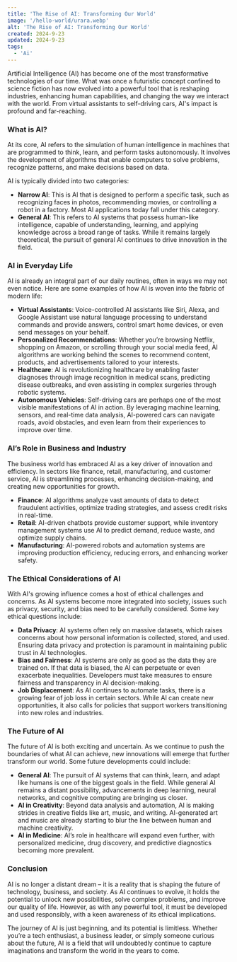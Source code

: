 ```yaml
---
title: 'The Rise of AI: Transforming Our World'
image: '/hello-world/urara.webp'
alt: 'The Rise of AI: Transforming Our World'
created: 2024-9-23
updated: 2024-9-23
tags:
  - 'Ai'
---
```

Artificial Intelligence (AI) has become one of the most transformative technologies of our time. What was once a futuristic concept confined to science fiction has now evolved into a powerful tool that is reshaping industries, enhancing human capabilities, and changing the way we interact with the world. From virtual assistants to self-driving cars, AI's impact is profound and far-reaching.

### What is AI?

At its core, AI refers to the simulation of human intelligence in machines that are programmed to think, learn, and perform tasks autonomously. It involves the development of algorithms that enable computers to solve problems, recognize patterns, and make decisions based on data.

AI is typically divided into two categories:

- **Narrow AI**: This is AI that is designed to perform a specific task, such as recognizing faces in photos, recommending movies, or controlling a robot in a factory. Most AI applications today fall under this category.
- **General AI**: This refers to AI systems that possess human-like intelligence, capable of understanding, learning, and applying knowledge across a broad range of tasks. While it remains largely theoretical, the pursuit of general AI continues to drive innovation in the field.

### AI in Everyday Life

AI is already an integral part of our daily routines, often in ways we may not even notice. Here are some examples of how AI is woven into the fabric of modern life:

- **Virtual Assistants**: Voice-controlled AI assistants like Siri, Alexa, and Google Assistant use natural language processing to understand commands and provide answers, control smart home devices, or even send messages on your behalf.
- **Personalized Recommendations**: Whether you’re browsing Netflix, shopping on Amazon, or scrolling through your social media feed, AI algorithms are working behind the scenes to recommend content, products, and advertisements tailored to your interests.
- **Healthcare**: AI is revolutionizing healthcare by enabling faster diagnoses through image recognition in medical scans, predicting disease outbreaks, and even assisting in complex surgeries through robotic systems.
- **Autonomous Vehicles**: Self-driving cars are perhaps one of the most visible manifestations of AI in action. By leveraging machine learning, sensors, and real-time data analysis, AI-powered cars can navigate roads, avoid obstacles, and even learn from their experiences to improve over time.

### AI’s Role in Business and Industry

The business world has embraced AI as a key driver of innovation and efficiency. In sectors like finance, retail, manufacturing, and customer service, AI is streamlining processes, enhancing decision-making, and creating new opportunities for growth.

- **Finance**: AI algorithms analyze vast amounts of data to detect fraudulent activities, optimize trading strategies, and assess credit risks in real-time.
- **Retail**: AI-driven chatbots provide customer support, while inventory management systems use AI to predict demand, reduce waste, and optimize supply chains.
- **Manufacturing**: AI-powered robots and automation systems are improving production efficiency, reducing errors, and enhancing worker safety.

### The Ethical Considerations of AI

With AI's growing influence comes a host of ethical challenges and concerns. As AI systems become more integrated into society, issues such as privacy, security, and bias need to be carefully considered. Some key ethical questions include:

- **Data Privacy**: AI systems often rely on massive datasets, which raises concerns about how personal information is collected, stored, and used. Ensuring data privacy and protection is paramount in maintaining public trust in AI technologies.
- **Bias and Fairness**: AI systems are only as good as the data they are trained on. If that data is biased, the AI can perpetuate or even exacerbate inequalities. Developers must take measures to ensure fairness and transparency in AI decision-making.
- **Job Displacement**: As AI continues to automate tasks, there is a growing fear of job loss in certain sectors. While AI can create new opportunities, it also calls for policies that support workers transitioning into new roles and industries.

### The Future of AI

The future of AI is both exciting and uncertain. As we continue to push the boundaries of what AI can achieve, new innovations will emerge that further transform our world. Some future developments could include:

- **General AI**: The pursuit of AI systems that can think, learn, and adapt like humans is one of the biggest goals in the field. While general AI remains a distant possibility, advancements in deep learning, neural networks, and cognitive computing are bringing us closer.
- **AI in Creativity**: Beyond data analysis and automation, AI is making strides in creative fields like art, music, and writing. AI-generated art and music are already starting to blur the line between human and machine creativity.
- **AI in Medicine**: AI’s role in healthcare will expand even further, with personalized medicine, drug discovery, and predictive diagnostics becoming more prevalent.

### Conclusion

AI is no longer a distant dream – it is a reality that is shaping the future of technology, business, and society. As AI continues to evolve, it holds the potential to unlock new possibilities, solve complex problems, and improve our quality of life. However, as with any powerful tool, it must be developed and used responsibly, with a keen awareness of its ethical implications.

The journey of AI is just beginning, and its potential is limitless. Whether you’re a tech enthusiast, a business leader, or simply someone curious about the future, AI is a field that will undoubtedly continue to capture imaginations and transform the world in the years to come.
